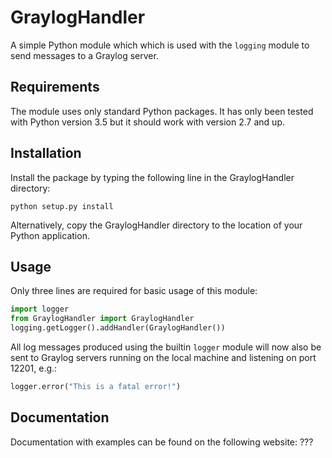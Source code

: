 # GraylogHandler
A simple Python module which which is used with the `logging` module to send messages to a Graylog server.

## Requirements
The module uses only standard Python packages. It has only been tested with Python version 3.5 but it should work with version 2.7 and up.

## Installation
Install the package by typing the following line in the GraylogHandler directory:

```
python setup.py install
```

Alternatively, copy the GraylogHandler directory to the location of your Python application.

## Usage
Only three lines are required for basic usage of this module:

```python
import logger
from GraylogHandler import GraylogHandler
logging.getLogger().addHandler(GraylogHandler())
```

All log messages produced using the builtin `logger` module will now also be sent to Graylog servers running on the local machine and listening on port 12201, e.g.:

```python
logger.error("This is a fatal error!")
```

## Documentation
Documentation with examples can be found on the following website: ???